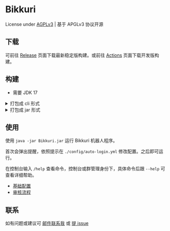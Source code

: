 # Bikkuri

License under [AGPLv3](LICENSE) | 基于 APGLv3 协议开源

## 下载

可前往 [Release](https://github.com/Colerar/bikkuri/releases/latest) 页面下载最新稳定版构建。或前往 [Actions](https://github.com/Colerar/bikkuri/actions) 页面下载开发版构建。

## 构建

- 需要 JDK 17

<details>
<summary>打包成 cli 形式</summary>

1. Clone 本仓库
2. 运行命令 `./gradlew :installDist` or `gradlew.bat :intallDist`
3. 等待一会儿, 可在 `build/install/` 下看到 `Bikkuri`
4. 运行 `Bikkuri` 下的 `./bin/Bikkuri` 或 `./bin/Bikkuri.bat`, 检查是否能够启动
5. Done

</details>

<details>
<summary>打包成 jar 形式</summary>

1. Clone 本仓库
2. 运行命令 `./gradlew :shadowJar` or `gralew.bat :shadowJar`
3. 等待一会儿, 可在 `build/libs/` 下看到 `Bikkuri-版本号-all.jar`
4. 可以改名为简短形式 `mv bikkuri-版本号-all.jar bikkuri.jar`
5. `java -jar bikkuri.jar` 检查是否能够启动
6. Done

</details>

## 使用

使用 `java -jar Bikkuri.jar` 运行 Bikkuri 机器人程序。

首次会弹出提醒，依照提示在 `./config/auto-login.yml` 修改配置。之后即可运行。

在控制台输入 `/help` 查看命令，控制台或群管理身份下，具体命令后跟 `--help` 可查看详细帮助。

- [基础配置](./docs/basic.md)
- [审核流程](./docs/audit.md)

## 联系

如有问题或建议可 <a href="mailto:233hbj@gmail.com" target="_blank">邮件联系我</a>
或 [提 issue](https://github.com/Colerar/bikkuri/issues/new/choose)
